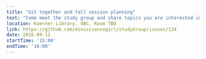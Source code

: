 ```yaml
---
title: "Git together and fall session planning"
text: "Come meet the study group and share topics you are interested in"
location: Koerner Library, UBC, Room TBD
link: https://github.com/minisciencegirl/studyGroup/issues/134
date: 2016-09-12
startTime: '15:00'
endTime: '16:00'
---
```

